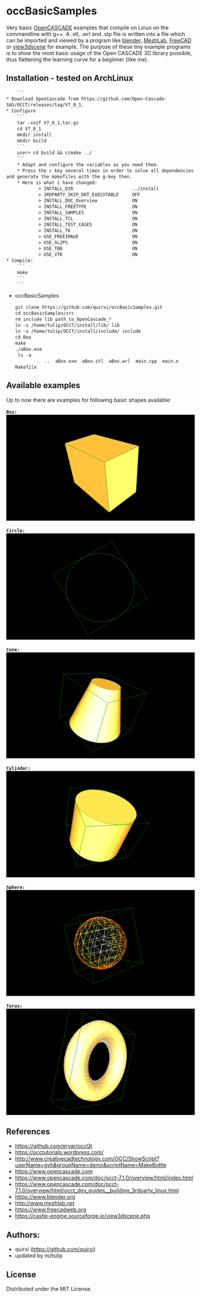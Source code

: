 # occBasicSamples

Very basic [OpenCASCADE](https://www.opencascade.com) examples that compile on Linux on the commandline with g++.
A .stl, .wrl and .stp file is written into a file which can be imported and viewed by a program like [blender](https://www.blender.org), [MeshLab](http://www.meshlab.net), [FreeCAD](https://www.freecadweb.org) or [view3dscene](https://castle-engine.sourceforge.io/view3dscene.php) for example.
The purpose of these tiny example programs is to show the most basic usage of the Open CASCADE 3D library possible, thus flattening the learning curve for a beginner (like me).
 

## Installation - tested on ArchLinux
		```
	* Download OpenCascade from https://github.com/Open-Cascade-SAS/OCCT/releases/tag/V7_8_1. 
	* Configure
		```
		tar -xvzf V7_8_1.tar.gz
		cd V7_8_1
		mkdir install
		mkdir build
		```
		user> cd build && ccmake ../
		```
		* Adapt and configure the variables as you need them. 
		* Press the c key several times in order to solve all dependencies and generate the makefiles with the g-key then.
		* Here is what i have changed:
				> INSTALL_DIR                      ../install                                                                                                                                                
				> 3RDPARTY_SKIP_DOT_EXECUTABLE     OFF
				> INSTALL_DOC_Overview             ON                                                                                                                                                  
				> INSTALL_FREETYPE                 ON  
				> INSTALL_SAMPLES                  ON                                                                                                                                                        
				> INSTALL_TCL                      ON                                                                                                                                                        
				> INSTALL_TEST_CASES               ON                                                                                                                                                        
				> INSTALL_TK                       ON                                                                                                                                                        
				> USE_FREEIMAGE                    ON                                                                                                                                                        
				> USE_GL2PS                        ON                                                                                                                                                        
				> USE_TBB                          ON                                                                                                                                                        
				> USE_VTK                          ON
	* Compile:
		```
		make
		```
		``` 
* occBasicSamples
	```
	git clone https://github.com/quirxi/occBasicSamples.git
	cd occBasicSamples/src
	rm include lib path_to_OpenCascade_*
	ln -s /home/tulip/OCCT/install/lib/ lib
	ln -s /home/tulip/OCCT/install/include/ include
	cd Box
	make
	./aBox.exe 
	 ls -a
			.  ..  aBox.exe  aBox.stl  aBox.wrl  main.cpp  main.o  Makefile
	
	```	


## Available examples

Up to now there are examples for following basic shapes available:

**`Box:`**
![Box](docs/aBox.png)

**`Circle:`**
![Circle](docs/aCircle.png)

**`Cone:`**
![Cone](docs/aCone.png)

**`Cylinder:`**
![Cylinder](docs/aCylinder.png)

**`Sphere:`**
![Sphere](docs/aSphere.png)

**`Torus:`**
![Torus](docs/aTorus.png)

## References

* https://github.com/eryar/occQt
* https://occtutorials.wordpress.com/
* http://www.creativecadtechnology.com/OCC/ShowScript?userName=gvh&groupName=demo&scriptName=MakeBottle
* https://www.opencascade.com
* https://www.opencascade.com/doc/occt-7.1.0/overview/html/index.html
* https://www.opencascade.com/doc/occt-7.1.0/overview/html/occt_dev_guides__building_3rdparty_linux.html
* https://www.blender.org
* http://www.meshlab.net
* https://www.freecadweb.org
* https://castle-engine.sourceforge.io/view3dscene.php


## Authors:

* quirxi (https://github.com/quirxi)
* updated by mztulip


## License

Distributed under the MIT License.


